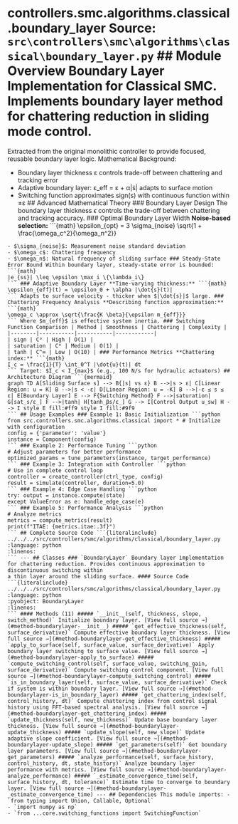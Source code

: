 # controllers.smc.algorithms.classical.boundary_layer **Source:** `src\controllers\smc\algorithms\classical\boundary_layer.py` ## Module Overview Boundary Layer Implementation for Classical SMC. Implements boundary layer method for chattering reduction in sliding mode control.
Extracted from the original monolithic controller to provide focused, reusable
boundary layer logic. Mathematical Background:
- Boundary layer thickness ε controls trade-off between chattering and tracking error
- Adaptive boundary layer: ε_eff = ε + α|ṡ| adapts to surface motion
- Switching function approximates sign(s) with continuous function within ±ε ## Advanced Mathematical Theory ### Boundary Layer Design The boundary layer thickness $\epsilon$ controls the trade-off between chattering and tracking accuracy. ### Optimal Boundary Layer Width **Noise-based selection:** ```{math}
\epsilon_{opt} = 3 \sigma_{noise} \sqrt{1 + \frac{\omega_c^2}{\omega_n^2}}
``` Where:
- $\sigma_{noise}$: Measurement noise standard deviation
- $\omega_c$: Chattering frequency
- $\omega_n$: Natural frequency of sliding surface ### Steady-State Error Bound Within boundary layer, steady-state error is bounded: ```{math}
|e_{ss}| \leq \epsilon \max_i \{\lambda_i\}
``` ### Adaptive Boundary Layer **Time-varying thickness:** ```{math}
\epsilon_{eff}(t) = \epsilon_0 + \alpha |\dot{s}(t)|
``` Adapts to surface velocity - thicker when $|\dot{s}|$ large. ### Chattering Frequency Analysis **Describing function approximation:** ```{math}
\omega_c \approx \sqrt{\frac{K \beta}{\epsilon m_{eff}}}
``` Where $m_{eff}$ is effective system inertia. ### Switching Function Comparison | Method | Smoothness | Chattering | Complexity |
|--------|-----------|-----------|------------|
| sign | C⁰ | High | O(1) |
| saturation | C⁰ | Medium | O(1) |
| tanh | C^∞ | Low | O(10) | ### Performance Metrics **Chattering index:** ```{math}
I_c = \frac{1}{T} \int_0^T |\dot{u}(t)| dt
``` Target: $I_c < I_{max}$ (e.g., 100 N/s for hydraulic actuators) ## Architecture Diagram ```{mermaid}
graph TD A[Sliding Surface s] --> B{|s| vs ε} B -->|s > ε| C[Linear Region: u = K] B -->|s < -ε| D[Linear Region: u = -K] B -->|-ε ≤ s ≤ ε| E[Boundary Layer] E --> F{Switching Method} F -->|saturation| G[sat_s/ε_] F -->|tanh| H[tanh_βs/ε_] G --> I[Control Output u_sw] H --> I style E fill:#ff9 style I fill:#9f9
``` ## Usage Examples ### Example 1: Basic Initialization ```python
from src.controllers.smc.algorithms.classical import * # Initialize with configuration
config = {'parameter': 'value'}
instance = Component(config)
``` ### Example 2: Performance Tuning ```python
# Adjust parameters for better performance
optimized_params = tune_parameters(instance, target_performance)
``` ### Example 3: Integration with Controller ```python
# Use in complete control loop
controller = create_controller(ctrl_type, config)
result = simulate(controller, duration=5.0)
``` ### Example 4: Edge Case Handling ```python
try: output = instance.compute(state)
except ValueError as e: handle_edge_case(e)
``` ### Example 5: Performance Analysis ```python
# Analyze metrics
metrics = compute_metrics(result)
print(f"ITAE: {metrics.itae:.3f}")
``` ## Complete Source Code ```{literalinclude} ../../../src/controllers/smc/algorithms/classical/boundary_layer.py
:language: python
:linenos:
``` --- ## Classes ### `BoundaryLayer` Boundary layer implementation for chattering reduction. Provides continuous approximation to discontinuous switching within
a thin layer around the sliding surface. #### Source Code ```{literalinclude} ../../../src/controllers/smc/algorithms/classical/boundary_layer.py
:language: python
:pyobject: BoundaryLayer
:linenos:
``` #### Methods (11) ##### `__init__(self, thickness, slope, switch_method)` Initialize boundary layer. [View full source →](#method-boundarylayer-__init__) ##### `get_effective_thickness(self, surface_derivative)` Compute effective boundary layer thickness. [View full source →](#method-boundarylayer-get_effective_thickness) ##### `apply_to_surface(self, surface_value, surface_derivative)` Apply boundary layer switching to surface value. [View full source →](#method-boundarylayer-apply_to_surface) ##### `compute_switching_control(self, surface_value, switching_gain, surface_derivative)` Compute switching control component. [View full source →](#method-boundarylayer-compute_switching_control) ##### `is_in_boundary_layer(self, surface_value, surface_derivative)` Check if system is within boundary layer. [View full source →](#method-boundarylayer-is_in_boundary_layer) ##### `get_chattering_index(self, control_history, dt)` Compute chattering index from control signal history using FFT-based spectral analysis. [View full source →](#method-boundarylayer-get_chattering_index) ##### `update_thickness(self, new_thickness)` Update base boundary layer thickness. [View full source →](#method-boundarylayer-update_thickness) ##### `update_slope(self, new_slope)` Update adaptive slope coefficient. [View full source →](#method-boundarylayer-update_slope) ##### `get_parameters(self)` Get boundary layer parameters. [View full source →](#method-boundarylayer-get_parameters) ##### `analyze_performance(self, surface_history, control_history, dt, state_history)` Analyze boundary layer performance with metrics. [View full source →](#method-boundarylayer-analyze_performance) ##### `_estimate_convergence_time(self, surface_history, dt, tolerance)` Estimate time to converge to boundary layer. [View full source →](#method-boundarylayer-_estimate_convergence_time) --- ## Dependencies This module imports: - `from typing import Union, Callable, Optional`
- `import numpy as np`
- `from ...core.switching_functions import SwitchingFunction`
